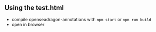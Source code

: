 ## Using the test.html

- compile openseadragon-annotations with `npm start` or `npm run build` 
- open in browser
